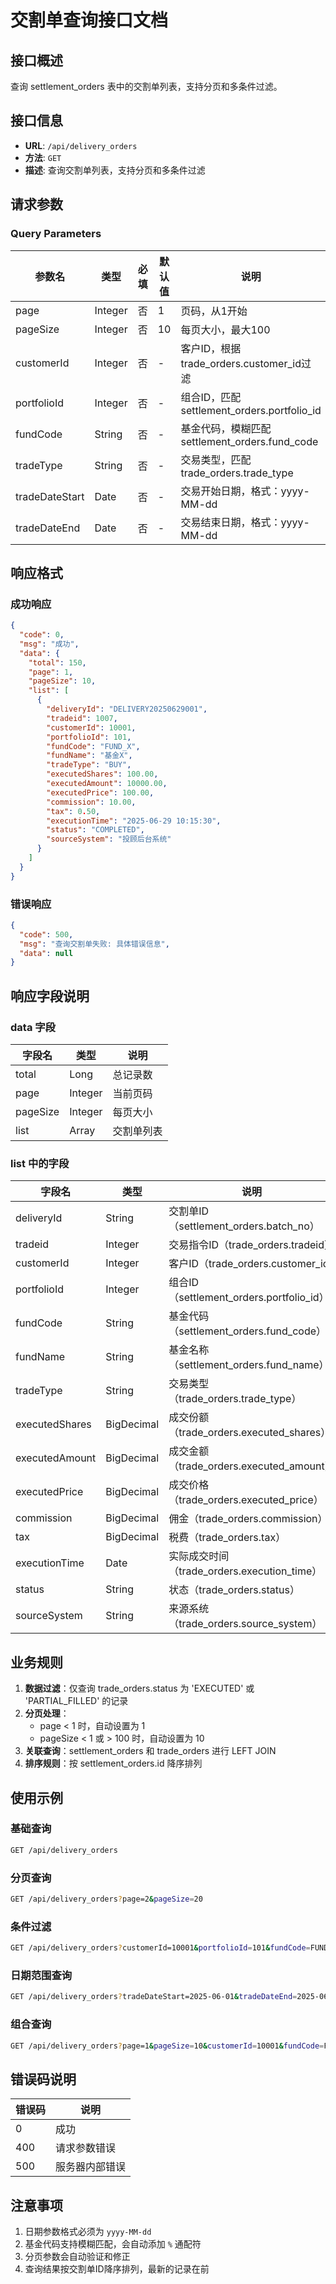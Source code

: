 # 交割单查询接口文档

## 接口概述
查询 settlement_orders 表中的交割单列表，支持分页和多条件过滤。

## 接口信息
- **URL**: `/api/delivery_orders`
- **方法**: `GET`
- **描述**: 查询交割单列表，支持分页和多条件过滤

## 请求参数

### Query Parameters

| 参数名 | 类型 | 必填 | 默认值 | 说明 |
|--------|------|------|--------|------|
| page | Integer | 否 | 1 | 页码，从1开始 |
| pageSize | Integer | 否 | 10 | 每页大小，最大100 |
| customerId | Integer | 否 | - | 客户ID，根据trade_orders.customer_id过滤 |
| portfolioId | Integer | 否 | - | 组合ID，匹配settlement_orders.portfolio_id |
| fundCode | String | 否 | - | 基金代码，模糊匹配settlement_orders.fund_code |
| tradeType | String | 否 | - | 交易类型，匹配trade_orders.trade_type |
| tradeDateStart | Date | 否 | - | 交易开始日期，格式：yyyy-MM-dd |
| tradeDateEnd | Date | 否 | - | 交易结束日期，格式：yyyy-MM-dd |

## 响应格式

### 成功响应
```json
{
  "code": 0,
  "msg": "成功",
  "data": {
    "total": 150,
    "page": 1,
    "pageSize": 10,
    "list": [
      {
        "deliveryId": "DELIVERY20250629001",
        "tradeid": 1007,
        "customerId": 10001,
        "portfolioId": 101,
        "fundCode": "FUND_X",
        "fundName": "基金X",
        "tradeType": "BUY",
        "executedShares": 100.00,
        "executedAmount": 10000.00,
        "executedPrice": 100.00,
        "commission": 10.00,
        "tax": 0.50,
        "executionTime": "2025-06-29 10:15:30",
        "status": "COMPLETED",
        "sourceSystem": "投顾后台系统"
      }
    ]
  }
}
```

### 错误响应
```json
{
  "code": 500,
  "msg": "查询交割单失败: 具体错误信息",
  "data": null
}
```

## 响应字段说明

### data 字段
| 字段名 | 类型 | 说明 |
|--------|------|------|
| total | Long | 总记录数 |
| page | Integer | 当前页码 |
| pageSize | Integer | 每页大小 |
| list | Array | 交割单列表 |

### list 中的字段
| 字段名 | 类型 | 说明 |
|--------|------|------|
| deliveryId | String | 交割单ID（settlement_orders.batch_no） |
| tradeid | Integer | 交易指令ID（trade_orders.tradeid） |
| customerId | Integer | 客户ID（trade_orders.customer_id） |
| portfolioId | Integer | 组合ID（settlement_orders.portfolio_id） |
| fundCode | String | 基金代码（settlement_orders.fund_code） |
| fundName | String | 基金名称（settlement_orders.fund_name） |
| tradeType | String | 交易类型（trade_orders.trade_type） |
| executedShares | BigDecimal | 成交份额（trade_orders.executed_shares） |
| executedAmount | BigDecimal | 成交金额（trade_orders.executed_amount） |
| executedPrice | BigDecimal | 成交价格（trade_orders.executed_price） |
| commission | BigDecimal | 佣金（trade_orders.commission） |
| tax | BigDecimal | 税费（trade_orders.tax） |
| executionTime | Date | 实际成交时间（trade_orders.execution_time） |
| status | String | 状态（trade_orders.status） |
| sourceSystem | String | 来源系统（trade_orders.source_system） |

## 业务规则

1. **数据过滤**：仅查询 trade_orders.status 为 'EXECUTED' 或 'PARTIAL_FILLED' 的记录
2. **分页处理**：
   - page < 1 时，自动设置为 1
   - pageSize < 1 或 > 100 时，自动设置为 10
3. **关联查询**：settlement_orders 和 trade_orders 进行 LEFT JOIN
4. **排序规则**：按 settlement_orders.id 降序排列

## 使用示例

### 基础查询
```bash
GET /api/delivery_orders
```

### 分页查询
```bash
GET /api/delivery_orders?page=2&pageSize=20
```

### 条件过滤
```bash
GET /api/delivery_orders?customerId=10001&portfolioId=101&fundCode=FUND_X&tradeType=BUY
```

### 日期范围查询
```bash
GET /api/delivery_orders?tradeDateStart=2025-06-01&tradeDateEnd=2025-06-30
```

### 组合查询
```bash
GET /api/delivery_orders?page=1&pageSize=10&customerId=10001&fundCode=FUND&tradeType=BUY&tradeDateStart=2025-06-01
```

## 错误码说明

| 错误码 | 说明 |
|--------|------|
| 0 | 成功 |
| 400 | 请求参数错误 |
| 500 | 服务器内部错误 |

## 注意事项

1. 日期参数格式必须为 `yyyy-MM-dd`
2. 基金代码支持模糊匹配，会自动添加 `%` 通配符
3. 分页参数会自动验证和修正
4. 查询结果按交割单ID降序排列，最新的记录在前 